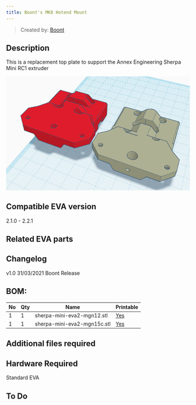 ```yaml
---
title: Boont's MK8 Hotend Mount
---
```


> Created by: [Boont](https://github.com/silvalis)

## Description
This is a replacement top plate to support the Annex Engineering Sherpa Mini RC1 extruder

![sherpa-mini-rc1](assets/sherpa-mini-rc1.png)

## Compatible EVA version
2.1.0 - 2.2.1

## Related EVA parts


## Changelog
v1.0 31/03/2021 Boont Release

## BOM:
| No | Qty | Name                                           | Printable |
| -- | --- | ---------------------------------------------- | --------- |
| 1  | 1   | sherpa-mini-eva2-mgn12.stl                         | [Yes](stl/sherpa-mini-eva2-mgn12.stl) |
| 1  | 1   | sherpa-mini-eva2-mgn15c.stl                         | [Yes](stl/sherpa-mini-eva2-mgn15c.stl) |

## Additional files required

## Hardware Required 
Standard EVA

## To Do 

